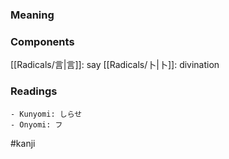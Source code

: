 ### Meaning



### Components

[[Radicals/言|言]]: say [[Radicals/卜|卜]]: divination

### Readings

```
- Kunyomi: しらせ
- Onyomi: フ
```

#kanji